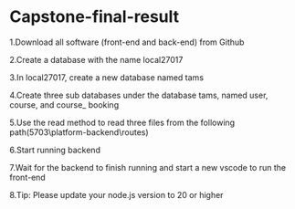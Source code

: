 # Capstone-final-result

1.Download all software (front-end and back-end) from Github

2.Create a database with the name local27017

3.In local27017, create a new database named tams

4.Create three sub databases under the database tams, named user, course, and course_ booking

5.Use the read method to read three files from the following path(5703\platform-backend\routes)

6.Start running backend

7.Wait for the backend to finish running and start a new vscode to run the front-end

8.Tip: Please update your node.js version to 20 or higher
